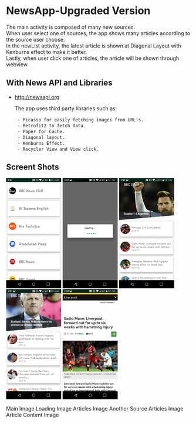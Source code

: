 # NewsApp-Upgraded Version

The main activity is composed of many new sources.<br>
When user select one of sources, the app shows many articles according to the source user choose.<br>
In the newList activity, the latest article is shown at Diagonal Layout with Kenburns effect to make it better.<br>
Lastly, when user click one of articles, the article will be shown through webview.


## With News API and Libraries
  - http://newsapi.org
  
  <ul>The app uses third party libraries such as:
  
     - Picasso for easily fetching images from URL's.
     - Retrofit2 to fetch data. 
     - Paper for Cache. 
     - Diagonal layout. 
     - Kenburns Effect. 
     - Recycler View and View click.
  </ul>


## Screent Shots

<img src="main.png" width="150">   <img src="loading.png" width="150">  <img src="articles.png" width="150"> <img src="articles2.png" width="150"> <img src="content.png" width="150">

Main Image      Loading Image    Articles Image   Another Source Articles Image   Article Content Image



